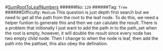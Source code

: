 #[SumRootToLeafNumbers](https://leetcode.com/problems/sum-root-to-leaf-numbers/)
######No: `129`
######Tag: `Tree`
######Difficulty: `Medium`
This question is just depth first search but we need to get all the path from the root to the leaf node.
To do this, we need a helper funtion to generate this and then we can calulate the result.
There is a problem that initionally I just want to add the path in to the path_set when the root is empty,
however, it will double the result since every node has two empty child node. Then I change to when the node
is leaf, then add the path into the pathset, this also obey the defination.
